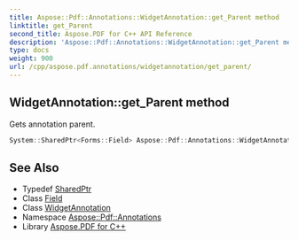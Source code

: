 ```yaml
---
title: Aspose::Pdf::Annotations::WidgetAnnotation::get_Parent method
linktitle: get_Parent
second_title: Aspose.PDF for C++ API Reference
description: 'Aspose::Pdf::Annotations::WidgetAnnotation::get_Parent method. Gets annotation parent in C++.'
type: docs
weight: 900
url: /cpp/aspose.pdf.annotations/widgetannotation/get_parent/
---
```

## WidgetAnnotation::get_Parent method


Gets annotation parent.

```cpp
System::SharedPtr<Forms::Field> Aspose::Pdf::Annotations::WidgetAnnotation::get_Parent()
```

## See Also

* Typedef [SharedPtr](../../../system/sharedptr/)
* Class [Field](../../../aspose.pdf.forms/field/)
* Class [WidgetAnnotation](../)
* Namespace [Aspose::Pdf::Annotations](../../)
* Library [Aspose.PDF for C++](../../../)
